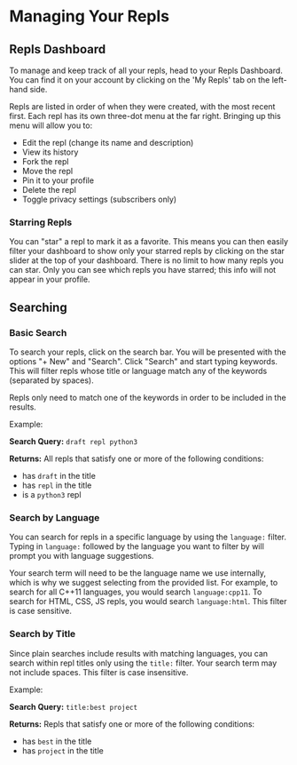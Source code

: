 # Managing Your Repls

## Repls Dashboard

To manage and keep track of all your repls, head to your Repls Dashboard. You can find it on your account by clicking on the 'My Repls' tab on the left-hand side.

Repls are listed in order of when they were created, with the most recent first. Each repl has its own three-dot menu at the far right. Bringing up this menu will allow you to:

* Edit the repl (change its name and description)
* View its history
* Fork the repl
* Move the repl
* Pin it to your profile
* Delete the repl
* Toggle privacy settings (subscribers only)

### Starring Repls

You can "star" a repl to mark it as a favorite. This means you can then easily filter your dashboard to show only your starred repls by clicking on the star slider at the top of your dashboard. There is no limit to how many repls you can star. Only you can see which repls you have starred; this info will not appear in your profile.

## Searching

### Basic Search

To search your repls, click on the search bar. You will be presented with the options "+ New" and "Search". Click "Search" and start typing keywords. This will filter repls whose title or language match any of the keywords (separated by spaces).

Repls only need to match one of the keywords in order to be included in the results.

Example:

**Search Query:** `draft repl python3`

**Returns:**
All repls that satisfy one or more of the following conditions:

* has `draft` in the title
* has `repl` in the title
* is a `python3` repl

### Search by Language

You can search for repls in a specific language by using the `language:` filter.
Typing in `language:` followed by the language you want to filter by will prompt
you with language suggestions.

Your search term will need to be the language name we use internally, which is why
we suggest selecting from the provided list.  For example, to search for all C++11
languages, you would search `language:cpp11`.  To search for HTML, CSS, JS repls,
you would search `language:html`.  This filter is case sensitive.

### Search by Title

Since plain searches include results with matching languages, you can search within repl titles only using the `title:` filter.  Your search term may not include spaces.
This filter is case insensitive.

Example:

**Search Query:** `title:best project`

**Returns:**
Repls that satisfy one or more of the following conditions:

* has `best` in the title
* has `project` in the title
